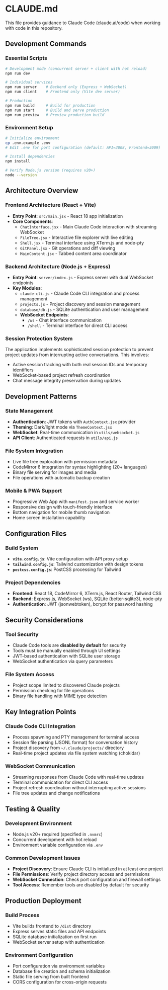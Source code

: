 # CLAUDE.md

This file provides guidance to Claude Code (claude.ai/code) when working with code in this repository.

## Development Commands

### Essential Scripts
```bash
# Development mode (concurrent server + client with hot reload)
npm run dev

# Individual services
npm run server    # Backend only (Express + WebSocket)
npm run client    # Frontend only (Vite dev server)

# Production
npm run build     # Build for production
npm run start     # Build and serve production
npm run preview   # Preview production build
```

### Environment Setup
```bash
# Initialize environment
cp .env.example .env
# Edit .env for port configuration (default: API=3008, Frontend=3009)

# Install dependencies
npm install

# Verify Node.js version (requires v20+)
node --version
```

## Architecture Overview

### Frontend Architecture (React + Vite)
- **Entry Point**: `src/main.jsx` - React 18 app initialization
- **Core Components**:
  - `ChatInterface.jsx` - Main Claude Code interaction with streaming WebSocket
  - `FileTree.jsx` - Interactive file explorer with live editing
  - `Shell.jsx` - Terminal interface using XTerm.js and node-pty
  - `GitPanel.jsx` - Git operations and diff viewing
  - `MainContent.jsx` - Tabbed content area coordinator

### Backend Architecture (Node.js + Express)
- **Entry Point**: `server/index.js` - Express server with dual WebSocket endpoints
- **Key Modules**:
  - `claude-cli.js` - Claude Code CLI integration and process management
  - `projects.js` - Project discovery and session management
  - `database/db.js` - SQLite authentication and user management
  - **WebSocket Endpoints**:
    - `/ws` - Chat interface communication 
    - `/shell` - Terminal interface for direct CLI access

### Session Protection System
The application implements sophisticated session protection to prevent project updates from interrupting active conversations. This involves:
- Active session tracking with both real session IDs and temporary identifiers
- WebSocket-based project refresh coordination
- Chat message integrity preservation during updates

## Development Patterns

### State Management
- **Authentication**: JWT tokens with `AuthContext.jsx` provider
- **Theming**: Dark/light mode via `ThemeContext.jsx`
- **WebSocket**: Real-time communication in `utils/websocket.js`
- **API Client**: Authenticated requests in `utils/api.js`

### File System Integration
- Live file tree exploration with permission metadata
- CodeMirror 6 integration for syntax highlighting (20+ languages)
- Binary file serving for images and media
- File operations with automatic backup creation

### Mobile & PWA Support
- Progressive Web App with `manifest.json` and service worker
- Responsive design with touch-friendly interface
- Bottom navigation for mobile thumb navigation
- Home screen installation capability

## Configuration Files

### Build System
- **`vite.config.js`**: Vite configuration with API proxy setup
- **`tailwind.config.js`**: Tailwind customization with design tokens
- **`postcss.config.js`**: PostCSS processing for Tailwind

### Project Dependencies
- **Frontend**: React 18, CodeMirror 6, XTerm.js, React Router, Tailwind CSS
- **Backend**: Express.js, WebSocket (ws), SQLite (better-sqlite3), node-pty
- **Authentication**: JWT (jsonwebtoken), bcrypt for password hashing

## Security Considerations

### Tool Security
- Claude Code tools are **disabled by default** for security
- Tools must be manually enabled through UI settings
- JWT-based authentication with SQLite user storage
- WebSocket authentication via query parameters

### File System Access
- Project scope limited to discovered Claude projects
- Permission checking for file operations
- Binary file handling with MIME type detection

## Key Integration Points

### Claude Code CLI Integration
- Process spawning and PTY management for terminal access
- Session file parsing (JSONL format) for conversation history
- Project discovery from `~/.claude/projects/` directory
- Real-time project updates via file system watching (chokidar)

### WebSocket Communication
- Streaming responses from Claude Code with real-time updates
- Terminal communication for direct CLI access
- Project refresh coordination without interrupting active sessions
- File tree updates and change notifications

## Testing & Quality

### Development Environment
- Node.js v20+ required (specified in `.nvmrc`)
- Concurrent development with hot reload
- Environment variable configuration via `.env`

### Common Development Issues
- **Project Discovery**: Ensure Claude CLI is initialized in at least one project
- **File Permissions**: Verify project directory access and permissions
- **WebSocket Connection**: Check port configuration and firewall settings
- **Tool Access**: Remember tools are disabled by default for security

## Production Deployment

### Build Process
- Vite builds frontend to `/dist` directory
- Express serves static files and API endpoints
- SQLite database initialization on first run
- WebSocket server setup with authentication

### Environment Configuration
- Port configuration via environment variables
- Database file creation and schema initialization
- Static file serving from built frontend
- CORS configuration for cross-origin requests
